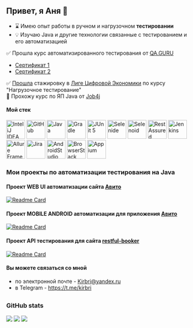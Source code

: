 ## Привет, я Аня 👋

- ⌛️ Имею опыт работы в ручном и нагрузочном **тестировании**
- 💡 Изучаю Java и другие технологии связанные с тестированием и его автоматизацией

✅ Прошла курс автоматизированного тестирования от [QA.GURU](https://qa.guru/java)  
- [Сертификат 1](certificate/Certificate_qaguru_1.png)
- [Сертификат 2](certificate/Certificate_qaguru_2.png)  

✅ [Прошла](certificate/Certificate_Digital_Economy_League.png) стажировку в [Лиге Цифровой Экономики](https://www.digitalleague.ru) по курсу "Нагрузочное тестирование"  
🔄 Прохожу курс по ЯП Java от [Job4j](https://job4j.ru/)

#### Мой стек

<p align="left">
<a href="https://www.jetbrains.com/idea/"><img alt="InteliJ IDEA" height="50" src="https://cdn.jsdelivr.net/gh/devicons/devicon@latest/icons/intellij/intellij-original.svg" width="50"/></a>
<a href="https://github.com/"><img alt="GitHub" height="50" src="https://cdn.jsdelivr.net/gh/devicons/devicon@latest/icons/github/github-original.svg" width="50"/></a>  
<a href="https://www.java.com/"><img alt="Java" height="50" src="https://cdn.jsdelivr.net/gh/devicons/devicon@latest/icons/java/java-original.svg" width="50"/></a>
<a href="https://gradle.org/"><img alt="Gradle" height="50" src="https://cdn.jsdelivr.net/gh/devicons/devicon@latest/icons/gradle/gradle-original.svg" width="50"/></a>  
<a href="https://junit.org/junit5/"><img alt="JUnit 5" height="50" src="https://cdn.jsdelivr.net/gh/devicons/devicon@latest/icons/junit/junit-original.svg" width="50"/></a>
<a href="https://selenide.org/"><img alt="Selenide" height="50" src="https://avatars.githubusercontent.com/u/43955696?s=200&v=4" width="50"/></a>
<a href="https://aerokube.com/selenoid/"><img alt="Selenoid" height="50" src="https://avatars.githubusercontent.com/u/26328913?s=200&v=4" width="50"/></a>
<a href="https://rest-assured.io/"><img alt="RestAssured" height="50" src="https://rest-assured.io/img/logo-transparent.png" width="50"/></a>
<a href="https://www.jenkins.io/"><img alt="Jenkins" height="50" src="https://cdn.jsdelivr.net/gh/devicons/devicon@latest/icons/jenkins/jenkins-original.svg" width="50"/></a>
<a href="https://github.com/allure-framework"><img alt="Allure Framework" height="50" src="https://avatars.githubusercontent.com/u/5879127?s=200&v=4" width="50"/></a>
<a href="https://www.atlassian.com/software/jira"><img alt="Jira" height="50" src="https://cdn.jsdelivr.net/gh/devicons/devicon@latest/icons/jira/jira-original.svg" width="50"/></a>  
<a href="https://developer.android.com/studio"><img alt="AndroidStudio" height="50" src="https://upload.wikimedia.org/wikipedia/commons/thumb/5/51/Android_Studio_Logo_2024.svg/160px-Android_Studio_Logo_2024.svg.png" width="50"/></a>
<a href="https://www.browserstack.com/"><img alt="BrowserStack" height="50" src="https://avatars.githubusercontent.com/u/1119453?s=200&v=4" width="50"/></a>
<a href="https://appium.io/"><img alt="Appium" height="50" src="https://appium.io/docs/en/latest/assets/images/appium-logo-white.png" width="50" /></a>
</p>


### Мои проекты по автоматизации тестирования на Java
  
#### Проект WEB UI автоматизации сайта [Авито](https://www.avito.ru/)
[![Readme Card](https://github-readme-stats.vercel.app/api/pin/?username=Kirbri&repo=DiplomaWebProject)](https://github.com/Kirbri/DiplomaWebProject)

#### Проект MOBILE ANDROID автоматизации для приложения [Авито](https://www.avito.ru/apps)
[![Readme Card](https://github-readme-stats.vercel.app/api/pin/?username=Kirbri&repo=DiplomaMobileProject)](https://github.com/Kirbri/DiplomaMobileProject)

#### Проект API тестирования для сайта [restful-booker](https://restful-booker.herokuapp.com/)
[![Readme Card](https://github-readme-stats.vercel.app/api/pin/?username=Kirbri&repo=DiplomaAPIProject)](https://github.com/Kirbri/DiplomaAPIProject)


#### Вы можете связаться со мной
- по электронной почте - Kirbri@yandex.ru  
- в Telegram - https://t.me/kirbri

##
### GitHub stats  
  
![](https://github-profile-summary-cards.vercel.app/api/cards/stats?username=Kirbri)
![](https://github-profile-summary-cards.vercel.app/api/cards/repos-per-language?username=Kirbri)
![](https://github-profile-summary-cards.vercel.app/api/cards/profile-details?username=Kirbri)